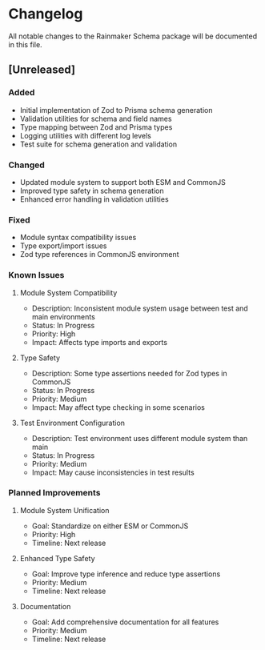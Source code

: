 # Changelog

All notable changes to the Rainmaker Schema package will be documented in this file.

## [Unreleased]

### Added
- Initial implementation of Zod to Prisma schema generation
- Validation utilities for schema and field names
- Type mapping between Zod and Prisma types
- Logging utilities with different log levels
- Test suite for schema generation and validation

### Changed
- Updated module system to support both ESM and CommonJS
- Improved type safety in schema generation
- Enhanced error handling in validation utilities

### Fixed
- Module syntax compatibility issues
- Type export/import issues
- Zod type references in CommonJS environment

### Known Issues
1. Module System Compatibility
   - Description: Inconsistent module system usage between test and main environments
   - Status: In Progress
   - Priority: High
   - Impact: Affects type imports and exports

2. Type Safety
   - Description: Some type assertions needed for Zod types in CommonJS
   - Status: In Progress
   - Priority: Medium
   - Impact: May affect type checking in some scenarios

3. Test Environment Configuration
   - Description: Test environment uses different module system than main
   - Status: In Progress
   - Priority: Medium
   - Impact: May cause inconsistencies in test results

### Planned Improvements
1. Module System Unification
   - Goal: Standardize on either ESM or CommonJS
   - Priority: High
   - Timeline: Next release

2. Enhanced Type Safety
   - Goal: Improve type inference and reduce type assertions
   - Priority: Medium
   - Timeline: Next release

3. Documentation
   - Goal: Add comprehensive documentation for all features
   - Priority: Medium
   - Timeline: Next release 